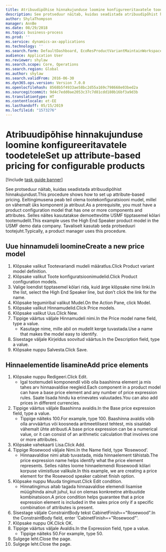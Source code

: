 ```yaml
---
title: Atribuudipõhise hinnakujunduse loomine konfigureeritavatele toodetele
description: See protseduur näitab, kuidas seadistada atribuudipõhist hinnakujundust.
author: ShylaThompson
manager: AnnBe
ms.date: 08/29/2018
ms.topic: business-process
ms.prod: ''
ms.service: dynamics-ax-applications
ms.technology: ''
ms.search.form: DefaultDashboard, EcoResProductVariantMaintainWorkspace, PCProductConfigurationModelListPage, PCPriceModelList, PCPriceModel, PCConstraintEditor
audience: Application User
ms.reviewer: shylaw
ms.search.scope: Core, Operations
ms.search.region: Global
ms.author: shylaw
ms.search.validFrom: 2016-06-30
ms.dyn365.ops.version: Version 7.0.0
ms.openlocfilehash: 8568b5f4933ae58bc2d55a169c798668e03bed2a
ms.sourcegitcommit: 9d4c7edd0ae2053c37c7d81cdd180b16bf3a9d3b
ms.translationtype: HT
ms.contentlocale: et-EE
ms.lasthandoff: 05/15/2019
ms.locfileid: "1573276"
---
```

# <a name="set-up-attribute-based-pricing-for-configurable-products"></a><span data-ttu-id="49982-103">Atribuudipõhise hinnakujunduse loomine konfigureeritavatele toodetele</span><span class="sxs-lookup"><span data-stu-id="49982-103">Set up attribute-based pricing for configurable products</span></span>

[!include [task guide banner](../../includes/task-guide-banner.md)]

<span data-ttu-id="49982-104">See protseduur näitab, kuidas seadistada atribuudipõhist hinnakujundust.</span><span class="sxs-lookup"><span data-stu-id="49982-104">This procedure shows how to set up attribute-based pricing.</span></span> <span data-ttu-id="49982-105">Eeltingimusena peab teil olema tootekonfiguratsiooni mudel, millel on vähemalt üks komponent ja atribuut.</span><span class="sxs-lookup"><span data-stu-id="49982-105">As a prerequisite, you must have a product configuration model that has one or more components and attributes.</span></span> <span data-ttu-id="49982-106">Selles näites kasutatakse demoettevõtte USMF tipptasemel kõlari tootemudelit.</span><span class="sxs-lookup"><span data-stu-id="49982-106">This example uses the High End Speaker product model in the USMF demo data company.</span></span> <span data-ttu-id="49982-107">Tavaliselt kasutab seda protseduuri tootejuht.</span><span class="sxs-lookup"><span data-stu-id="49982-107">Typically, a product manager uses this procedure.</span></span>


## <a name="create-a-new-price-model"></a><span data-ttu-id="49982-108">Uue hinnamudeli loomine</span><span class="sxs-lookup"><span data-stu-id="49982-108">Create a new price model</span></span>
1. <span data-ttu-id="49982-109">Klõpsake valikut Tootevariandi mudeli määratlus.</span><span class="sxs-lookup"><span data-stu-id="49982-109">Click Product variant model definition.</span></span>
2. <span data-ttu-id="49982-110">Klõpsake valikut Toote konfiguratsioonimudelid.</span><span class="sxs-lookup"><span data-stu-id="49982-110">Click Product configuration models.</span></span>
3. <span data-ttu-id="49982-111">Valige loendist tipptasemel kõlari rida, kuid ärge klõpsake nime linki.</span><span class="sxs-lookup"><span data-stu-id="49982-111">In the list, select the High End Speaker line, but don’t click the link for the name.</span></span>
4. <span data-ttu-id="49982-112">Klõpsake tegumiribal valikut Mudel.</span><span class="sxs-lookup"><span data-stu-id="49982-112">On the Action Pane, click Model.</span></span>
5. <span data-ttu-id="49982-113">Klõpsake valikut Hinnamudelid.</span><span class="sxs-lookup"><span data-stu-id="49982-113">Click Price models.</span></span>
6. <span data-ttu-id="49982-114">Klõpsake valikut Uus.</span><span class="sxs-lookup"><span data-stu-id="49982-114">Click New.</span></span>
7. <span data-ttu-id="49982-115">Tippige väärtus väljale Hinnamudeli nimi.</span><span class="sxs-lookup"><span data-stu-id="49982-115">In the Price model name field, type a value.</span></span>
    * <span data-ttu-id="49982-116">Kasutage nime, mille abil on mudelit kerge tuvastada.</span><span class="sxs-lookup"><span data-stu-id="49982-116">Use a name that makes the model easy to identify.</span></span>  
8. <span data-ttu-id="49982-117">Sisestage väljale Kirjeldus soovitud väärtus.</span><span class="sxs-lookup"><span data-stu-id="49982-117">In the Description field, type a value.</span></span>
9. <span data-ttu-id="49982-118">Klõpsake nuppu Salvesta.</span><span class="sxs-lookup"><span data-stu-id="49982-118">Click Save.</span></span>

## <a name="add-price-elements"></a><span data-ttu-id="49982-119">Hinnaelementide lisamine</span><span class="sxs-lookup"><span data-stu-id="49982-119">Add price elements</span></span>
1. <span data-ttu-id="49982-120">Klõpsake nuppu Redigeeri.</span><span class="sxs-lookup"><span data-stu-id="49982-120">Click Edit.</span></span>
    * <span data-ttu-id="49982-121">Igal tootemudeli komponendil võib olla baashinna element ja mis tahes arv hinnaavaldise reegleid.</span><span class="sxs-lookup"><span data-stu-id="49982-121">Each component in a product model can have a base price element and any number of price expression rules.</span></span> <span data-ttu-id="49982-122">Saate lisada hindu ka erinevates valuutades.</span><span class="sxs-lookup"><span data-stu-id="49982-122">You can also add prices in different currencies.</span></span>  
2. <span data-ttu-id="49982-123">Tippige väärtus väljale Baashinna avaldis.</span><span class="sxs-lookup"><span data-stu-id="49982-123">In the Base price expression field, type a value.</span></span>
    * <span data-ttu-id="49982-124">Tippige näiteks 100.</span><span class="sxs-lookup"><span data-stu-id="49982-124">For example, type 100.</span></span>   <span data-ttu-id="49982-125">Baashinna avaldis võib olla arvväärtus või koosneda aritmeetilisest tehtest, mis sisaldab vähemalt ühte atribuuti.</span><span class="sxs-lookup"><span data-stu-id="49982-125">A base price expression can be a numerical value, or it can consist of an arithmetic calculation that involves one or more attributes.</span></span>  
3. <span data-ttu-id="49982-126">Klõpsake vahekaarti Lisa.</span><span class="sxs-lookup"><span data-stu-id="49982-126">Click Add.</span></span>
4. <span data-ttu-id="49982-127">Tippige Rosewood väljale Nimi.</span><span class="sxs-lookup"><span data-stu-id="49982-127">In the Name field, type ‘Rosewood’.</span></span>
    * <span data-ttu-id="49982-128">Hinnaavaldise nimi aitab tuvastada, mida hinnaelement tähistab.</span><span class="sxs-lookup"><span data-stu-id="49982-128">The price expression name helps identify what the price element represents.</span></span> <span data-ttu-id="49982-129">Selles näites loome hinnaelemendi Rosewoodi kõlari korpuse viimistluse valikule.</span><span class="sxs-lookup"><span data-stu-id="49982-129">In this example, we are creating a price element for the Rosewood speaker cabinet finish option.</span></span>  
5. <span data-ttu-id="49982-130">Klõpsake nuppu Muuda tingimust.</span><span class="sxs-lookup"><span data-stu-id="49982-130">Click Edit condition.</span></span>
    * <span data-ttu-id="49982-131">Hinnatingimus aitab tagada hinnaavaldise elemendi lisamise müügihinda ainult juhul, kui on olemas konkreetne atribuutide kombinatsioon.</span><span class="sxs-lookup"><span data-stu-id="49982-131">A price condition helps guarantee that a price expression element is included in the sales price only if a specific combination of attributes is present.</span></span>  
6. <span data-ttu-id="49982-132">Sisestage väljale ConstraintBody tekst CabinetFinish=="Rosewood".</span><span class="sxs-lookup"><span data-stu-id="49982-132">In the ConstraintBody field, enter 'CabinetFinish=="Rosewood"'.</span></span>
7. <span data-ttu-id="49982-133">Klõpsake nuppu OK.</span><span class="sxs-lookup"><span data-stu-id="49982-133">Click OK.</span></span>
8. <span data-ttu-id="49982-134">Tippige väärtus väljale Avaldis.</span><span class="sxs-lookup"><span data-stu-id="49982-134">In the Expression field, type a value.</span></span>
    * <span data-ttu-id="49982-135">Tippige näiteks 50.</span><span class="sxs-lookup"><span data-stu-id="49982-135">For example, type 50.</span></span>  
9. <span data-ttu-id="49982-136">Sulgege leht.</span><span class="sxs-lookup"><span data-stu-id="49982-136">Close the page.</span></span>
10. <span data-ttu-id="49982-137">Sulgege leht.</span><span class="sxs-lookup"><span data-stu-id="49982-137">Close the page.</span></span>

